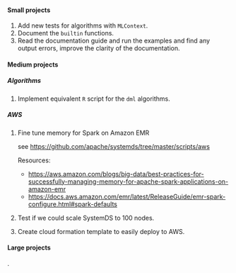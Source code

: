 #### Small projects

1. Add new tests for algorithms with `MLContext`.
2. Document the `builtin` functions.
3. Read the documentation guide and run the examples and
find any output errors, improve the clarity of the documentation.

#### Medium projects

##### Algorithms

1. Implement equivalent `R` script for the `dml` algorithms.

##### AWS

1. Fine tune memory for Spark on Amazon EMR

   see https://github.com/apache/systemds/tree/master/scripts/aws

   Resources:

   - https://aws.amazon.com/blogs/big-data/best-practices-for-successfully-managing-memory-for-apache-spark-applications-on-amazon-emr
   - https://docs.aws.amazon.com/emr/latest/ReleaseGuide/emr-spark-configure.html#spark-defaults

2. Test if we could scale SystemDS to 100 nodes.

3. Create cloud formation template to easily deploy to AWS.

#### Large projects

.
